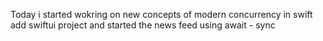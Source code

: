 Today i started wokring on new concepts of modern concurrency in swift
add swiftui project and started the  news feed using await - sync 
